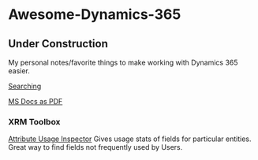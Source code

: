 # Awesome-Dynamics-365
## Under Construction
My personal notes/favorite things to make working with Dynamics 365 easier.

[Searching](https://github.com/click-here/Awesome-Dynamics-365/blob/master/Search.md)

[MS Docs as PDF](https://docs.microsoft.com/en-us/dynamics365/customer-engagement/opbuildpdf/developer/TOC.pdf?branch=live)


### XRM Toolbox
[Attribute Usage Inspector](https://www.xrmtoolbox.com/plugins/MscrmTools.AttributeUsageInspector/) Gives usage stats of fields for particular entities. Great way to find fields not frequently used by Users. 
